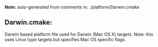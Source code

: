 **Note:** auto-generated from comments in: ./platform/Darwin.cmake

## Darwin.cmake:

Darwin based platform file used for Darwin (Mac OS X) targets. Note: this uses Linux type targets but specifies Mac OS
specific flags.


